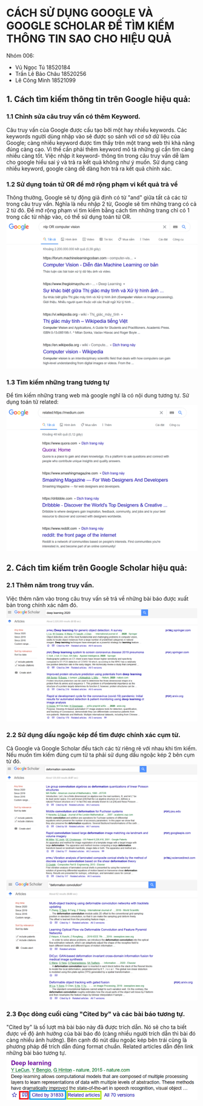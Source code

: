 # CÁCH SỬ DỤNG GOOGLE VÀ GOOGLE SCHOLAR ĐỂ TÌM KIẾM THÔNG TIN SAO CHO HIỆU QUẢ

Nhóm 006:

- Vũ Ngọc Tú 18520184
- Trần Lê Bảo Châu 18520256
- Lê Công Minh 18521099

## 1. Cách tìm kiếm thông tin trên Google hiệu quả:
### 1.1 Chỉnh sửa câu truy vấn có thêm Keyword.

Câu truy vấn của Google được cấu tạo bởi một hay nhiều keywords. 
Các keywords người dùng nhập vào sẽ được so sánh với cơ sở dữ liệu của Google; càng nhiều keyword được tìm thấy trên một trang web thì khả năng đúng càng cao. Vì thế cần phải thêm keyword mô tả những gì cần tìm càng nhiều càng tốt. Việc nhập ít keyword- thông tin trong câu truy vấn dễ làm cho google hiểu sai ý và trả ra kết quả không như ý muốn. Sử dụng càng nhiều keyword, google càng dễ dàng hơn trả ra kết quả chính xác.

### 1.2 Sử dụng toán tử OR để mở rộng phạm vi kết quả trả về
Thông thường, Google sẽ tự động giả định có từ "and" giữa tất cả các từ trong câu truy vấn. Nghĩa là nếu nhập 2 từ, Google sẽ tìm những trang có cả 2 từ đó. Để mở rộng phạm vi tìm kiếm bằng cách tìm những trang chỉ có 1 trong cấc từ nhập vào, có thể sử dụng toán tử OR.
![Tìm kiếm sử dụng toán tử OR](Images/QT1.1.png)

### 1.3 Tìm kiếm những trang tương tự
Để tìm kiếm những trang web mà google nghĩ là có nội dung tương tự. Sử dụng toán tử related:
![Tìm kiếm sử dụng toán tử tương tự](Images/QT1.3.png)


## 2. Cách tìm kiếm trên Google Scholar hiệu quả:
### 2.1 Thêm năm trong truy vấn.
Việc thêm năm vào trong câu truy vấn sẽ trả về những bài báo được xuất bản trong chính xác năm đó.
![Tìm kiếm sử dụng năm trong truy vấn](Images/QT1.4.png)

### 2.2 Sử dụng dấu ngoặc kép để tìm được chính xác cụm từ.
Cả Google và Google Scholar đều tách các từ riêng rẽ với nhau khi tìm kiếm. Nếu muốn tìm kiếm đúng cụm từ ta phải sử dụng dấu ngoặc kép 2 bên cụm từ đó.
![Không sử dụng ngoặc kép](Images/QT1.5.png)
![Sử dụng dấu ngoặc kép để tìm được chính xác cụm từ](Images/QT1.6.png)

### 2.3 Đọc dòng cuối cùng  "Cited by" và các bài báo tương tự.
"Cited by" là số lượt mà bài báo này đã được trích dẫn. Nó sẽ cho ta biết được về độ ảnh hưởng của bài báo đó (càng nhiều người trích dẫn thì bài đó càng nhiều ảnh hưởng).
Bên cạnh đó nút dấu ngoặc kép bên trái cũng là phương pháp để trích dẫn đúng format chuẩn.
Related articles dẫn đến link những bài báo tương tự.
![Không sử dụng ngoặc kép](Images/QT1.7.png)

